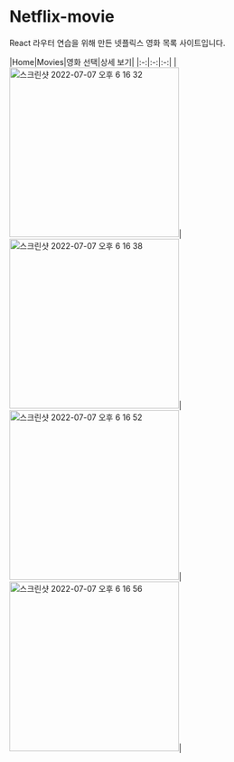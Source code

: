 # Netflix-movie

React 라우터 연습을 위해 만든 넷플릭스 영화 목록 사이트입니다.

|Home|Movies|영화 선택|상세 보기|
|:-:|:-:|:-:|
|<img width="300" alt="스크린샷 2022-07-07 오후 6 16 32" src="https://user-images.githubusercontent.com/88651937/177800765-0a8303b5-8d11-487c-a2d5-b598854f3ab6.png">|<img width="300" alt="스크린샷 2022-07-07 오후 6 16 38" src="https://user-images.githubusercontent.com/88651937/177800798-fb89a393-cb6a-4124-b116-3fef86d7ac73.png">|<img width="300" alt="스크린샷 2022-07-07 오후 6 16 52" src="https://user-images.githubusercontent.com/88651937/177800804-9320c801-ae93-42b9-841a-84514ba96634.png">|<img width="300" alt="스크린샷 2022-07-07 오후 6 16 56" src="https://user-images.githubusercontent.com/88651937/177800809-3080e337-0c55-4633-a7a0-f3d8aed3d8f2.png">|
